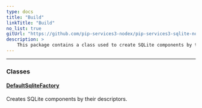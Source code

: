 ```yaml
---
type: docs
title: "Build"
linkTitle: "Build"
no_list: true
gitUrl: "https://github.com/pip-services3-nodex/pip-services3-sqlite-nodex"
description: >
    This package contains a class used to create SQLite components by their descriptors.
---
```

---
<div class="module-body"> 

### Classes

#### [DefaultSqliteFactory](default_sqlite_factory)
Creates SQLite components by their descriptors.

</div>

